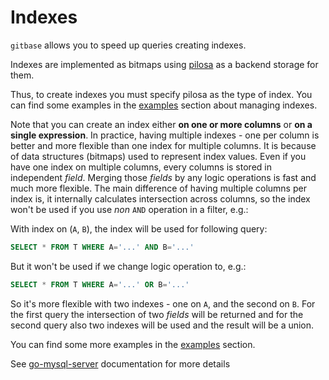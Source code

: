 # Indexes

`gitbase` allows you to speed up queries creating indexes.

Indexes are implemented as bitmaps using [pilosa](https://github.com/pilosa/pilosa) as a backend storage for them.

Thus, to create indexes you must specify pilosa as the type of index. You can find some examples in the [examples](examples.md#create-an-index-for-columns-on-a-table) section about managing indexes.

Note that you can create an index either **on one or more columns** or **on a single expression**. In practice, having multiple indexes - one per column is better and more flexible than one index for multiple columns. It is because of data structures \(bitmaps\) used to represent index values. Even if you have one index on multiple columns, every columns is stored in independent _field_. Merging those _fields_ by any logic operations is fast and much more flexible. The main difference of having multiple columns per index is, it internally calculates intersection across columns, so the index won't be used if you use _non_ `AND` operation in a filter, e.g.:

With index on \(`A`, `B`\), the index will be used for following query:

```sql
SELECT * FROM T WHERE A='...' AND B='...'
```

But it won't be used if we change logic operation to, e.g.:

```sql
SELECT * FROM T WHERE A='...' OR B='...'
```

So it's more flexible with two indexes - one on `A`, and the second on `B`. For the first query the intersection of two _fields_ will be returned and for the second query also two indexes will be used and the result will be a union.

You can find some more examples in the [examples](examples.md#create-an-index-for-columns-on-a-table) section.

See [go-mysql-server](https://github.com/src-d/go-mysql-server/tree/541fde3b92093b3a449e803342a7a18c686275e6#indexes) documentation for more details

